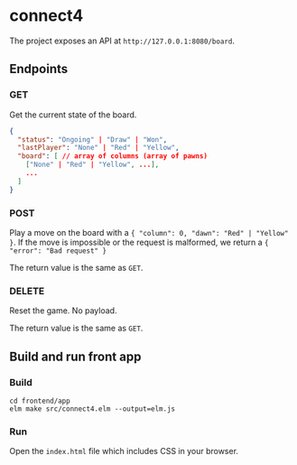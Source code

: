 # connect4

The project exposes an API at `http://127.0.0.1:8080/board`.

## Endpoints

### GET

Get the current state of the board.

```json
{
  "status": "Ongoing" | "Draw" | "Won",
  "lastPlayer": "None" | "Red" | "Yellow",
  "board": [ // array of columns (array of pawns)
    ["None" | "Red" | "Yellow", ...],
    ...
  ]
}
```

### POST

Play a move on the board with a `{ "column": 0, "dawn": "Red" | "Yellow" }`.
If the move is impossible or the request is malformed, we return a `{ "error": "Bad request" }`

The return value is the same as `GET`.

### DELETE

Reset the game. No payload.

The return value is the same as `GET`.

## Build and run front app

### Build

```
cd frontend/app
elm make src/connect4.elm --output=elm.js
``` 

### Run

Open the `index.html` file which includes CSS in your browser.